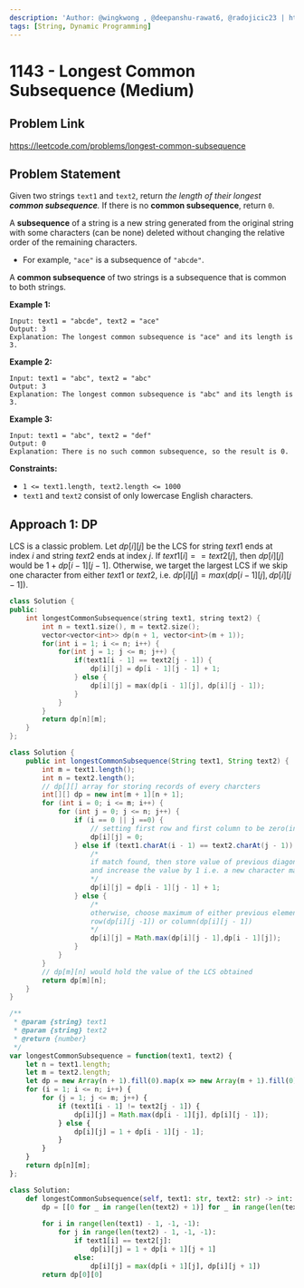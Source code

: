```yaml
---
description: 'Author: @wingkwong , @deepanshu-rawat6, @radojicic23 | https://leetcode.com/problems/longest-common-subsequence/'
tags: [String, Dynamic Programming]
---
```


# 1143 - Longest Common Subsequence (Medium)

## Problem Link

https://leetcode.com/problems/longest-common-subsequence

## Problem Statement

Given two strings `text1` and `text2`, return _the length of their longest **common subsequence**._ If there is no **common subsequence**, return `0`.

A **subsequence** of a string is a new string generated from the original string with some characters (can be none) deleted without changing the relative order of the remaining characters.

* For example, `"ace"` is a subsequence of `"abcde"`.

A **common subsequence** of two strings is a subsequence that is common to both strings.

**Example 1:**

```
Input: text1 = "abcde", text2 = "ace" 
Output: 3  
Explanation: The longest common subsequence is "ace" and its length is 3.
```

**Example 2:**

```
Input: text1 = "abc", text2 = "abc"
Output: 3
Explanation: The longest common subsequence is "abc" and its length is 3.
```

**Example 3:**

```
Input: text1 = "abc", text2 = "def"
Output: 0
Explanation: There is no such common subsequence, so the result is 0.
```

**Constraints:**

* `1 <= text1.length, text2.length <= 1000`
* `text1` and `text2` consist of only lowercase English characters.

## Approach 1: DP

LCS is a classic problem. Let $dp[i][j]$ be the LCS for string $text1$ ends at index $i$ and string $text2$ ends at index $j$. If $text1[i] == text2[j]$, then $dp[i][j]$ would be $1 + dp[i - 1][j - 1]$. Otherwise, we target the largest LCS if we skip one character from either $text1$ or $text2$, i.e. $dp[i][j] = max(dp[i - 1][j], dp[i][j - 1])$.

<Tabs>
<TabItem value="cpp" label="C++">
<SolutionAuthor name="@wingkwong"/>

```cpp
class Solution {
public:
    int longestCommonSubsequence(string text1, string text2) {
        int n = text1.size(), m = text2.size();
        vector<vector<int>> dp(n + 1, vector<int>(m + 1));
        for(int i = 1; i <= n; i++) {
            for(int j = 1; j <= m; j++) {
                if(text1[i - 1] == text2[j - 1]) {
                    dp[i][j] = dp[i - 1][j - 1] + 1;
                } else {
                    dp[i][j] = max(dp[i - 1][j], dp[i][j - 1]);
                }
            }
        }
        return dp[n][m];
    }
};
```

</TabItem>
<TabItem value="java" label="Java">
<SolutionAuthor name="@deepanshu-rawat6"/>

```java
class Solution {
    public int longestCommonSubsequence(String text1, String text2) {
        int m = text1.length();
        int n = text2.length();
        // dp[][] array for storing records of every charcters
        int[][] dp = new int[m + 1][n + 1];
        for (int i = 0; i <= m; i++) {
            for (int j = 0; j <= n; j++) {
                if (i == 0 || j ==0) {
                    // setting first row and first column to be zero(initial readings)
                    dp[i][j] = 0;
                } else if (text1.charAt(i - 1) == text2.charAt(j - 1)) {
                    /*
                    if match found, then store value of previous diagonal element(dp[i - 1][j - 1]) 
                    and increase the value by 1 i.e. a new character match is found
                    */
                    dp[i][j] = dp[i - 1][j - 1] + 1;
                } else {
                    /*
                    otherwise, choose maximum of either previous element, either in 
                    row(dp[i][j -1]) or column(dp[i][j - 1])
                    */
                    dp[i][j] = Math.max(dp[i][j - 1],dp[i - 1][j]);
                }
            }
        }
        // dp[m][n] would hold the value of the LCS obtained
        return dp[m][n];
    }
}
```

</TabItem>

<TabItem value="js" label="JavaScript">
<SolutionAuthor name="@radojicic23"/>

```js
/**
 * @param {string} text1
 * @param {string} text2
 * @return {number}
 */
var longestCommonSubsequence = function(text1, text2) {
    let n = text1.length;
    let m = text2.length;
    let dp = new Array(n + 1).fill(0).map(x => new Array(m + 1).fill(0));
    for (i = 1; i <= n; i++) {
        for (j = 1; j <= m; j++) {
            if (text1[i - 1] != text2[j - 1]) {
                dp[i][j] = Math.max(dp[i - 1][j], dp[i][j - 1]);
            } else {
                dp[i][j] = 1 + dp[i - 1][j - 1];
            }
        }
    }
    return dp[n][m];
};  
```

</TabItem>

<TabItem value="py" label="Python">
<SolutionAuthor name="@radojicic23"/>

```py
class Solution:
    def longestCommonSubsequence(self, text1: str, text2: str) -> int:
        dp = [[0 for _ in range(len(text2) + 1)] for _ in range(len(text1) + 1)]
        
        for i in range(len(text1) - 1, -1, -1):
            for j in range(len(text2) - 1, -1, -1):
                if text1[i] == text2[j]:
                    dp[i][j] = 1 + dp[i + 1][j + 1]
                else:
                    dp[i][j] = max(dp[i + 1][j], dp[i][j + 1])
        return dp[0][0]
```

</TabItem>
</Tabs>
